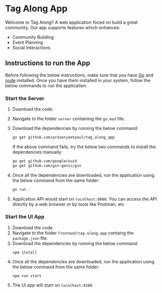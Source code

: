 # Tag Along App

Welcome to Tag Along!! A web application foced on build a great community. Our app supports features which enhances:
* Community Building
* Event Planning
* Social Interactions


## Instructions to run the App

Before following the below instructions, make sure that you have [Go](https://go.dev/) and [node](https://nodejs.org/en) installed. Once you have them installed in your system, follow the below commands to run the application.

### Start the Server

1. Download the code.
2. Navigate to the folder `server` containing the `go.mod` file.
3. Download the dependencies by running the below command:
    ```bash
    go get github.com/prasenjeetpaul/tag_along_app
    ```

    If the above command fails, try the below two commands to install the dependencies manually:
    ```bash
    go get github.com/google/uuid
    go get github.com/gin-gonic/gin
    ```
4. Once all the dependencies are downloaded, run the application using the below command from the same folder:
    ```bash
    go run .
    ```
5. Application API would start on `localhost:8080`. You can access the API directly by a web browser or by tools like Postman, etc


### Start the UI App

1. Download the code.
2. Navigate to the folder `frontend/tag-along-app` containg the `package.json` file.
3. Download the dependencies by running the below command:
    ```node
    npm install
    ```
4. Once all the dependencies are downloaded, run the application using the below command from the same folder:
    ```node
    npm run start
    ```
5. The UI app will start on `localhost:4200`.
